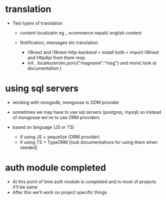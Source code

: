 # translation 
- Two types of translation
    - content localizatin eg _ ecommerce nepali/ english content

    - Notification, messages etc translation 
        - i18next and i18next-http-backend > install both > import i18next and HttpApi from them resp.
        -  init , locales/en/en.json/{"msgname":"msg"} and more( look at documentation )



# using sql servers 
- working with mongodb, mongoose is ODM provider
- sometimes we may have to use sql servers (postgres, mysql) so instead of mongoose we've to use ORM providers

- based on language (JS or TS)
    - if using JS > sequelize (ORM provider)
    - if using TS > TypeORM 
    [look documentations for using them when needed]

# auth module completed
- At this point of time auth module is completed and in most of projects it'll be same
- After this we'll work on project specific things 